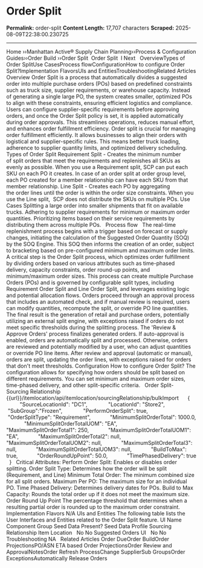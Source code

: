 # Order Split

**Permalink:** order-split
**Content Length:** 17,707 characters
**Scraped:** 2025-08-09T22:38:00.230725

---

Home &rsaquo;&rsaquo;Manhattan Active® Supply Chain Planning&rsaquo;&rsaquo;Process &amp; Configuration Guides&rsaquo;&rsaquo;Order Build ››Order Split &nbsp;Order Split &nbsp;I&nbsp;Next &nbsp; OverviewTypes of Order SplitUse CasesProcess flowConfigurationHow to configure Order Split?Implementation FlavorsUIs and EntitiesTroubleshootingRelated Articles Overview Order Split is a process that automatically divides a suggested order into multiple purchase orders (POs) based on predefined constraints such as truck size, supplier requirements, or warehouse capacity. Instead of generating a single large PO, the system creates smaller, optimized POs to align with these constraints, ensuring efficient logistics and compliance. Users can configure supplier-specific requirements before approving orders, and once the Order Split policy is set, it is applied automatically during order approvals. This streamlines operations, reduces manual effort, and enhances order fulfillment efficiency. Order split is crucial for managing order fulfillment efficiently. It allows businesses to align their orders with logistical and supplier-specific rules. This means better truck loading, adherence to supplier quantity limits, and optimized delivery scheduling. Types of Order Split Requirement Split -&nbsp;Creates the minimum number of&nbsp;split&nbsp;orders that meet the requirements and replenishes all SKUs as evenly as possible. When you use a Requirement&nbsp;split, SCP can put each SKU on each PO it creates. In case of an order split&nbsp;at&nbsp;order&nbsp;group level, each PO created for a member relationship can have each SKU from that member relationship. Line Split - Creates each PO by aggregating the&nbsp;order&nbsp;lines until the&nbsp;order&nbsp;is within the&nbsp;order&nbsp;size constraints. When you use the Line&nbsp;split,&nbsp; SCP does not distribute the SKUs on multiple POs. Use Cases Splitting a large order into smaller shipments that fit on available trucks. Adhering to supplier requirements for minimum or maximum order quantities. Prioritizing items based on their service requirements by distributing them across multiple POs. &nbsp; Process flow &nbsp; The real-time replenishment process begins with a trigger based on forecast or supply changes, initiating the calculation of the Suggested Order Quantity (SOQ) by the SOQ Engine. This SOQ then informs the creation of an order, subject to bracketing based on pre-configured minimum and maximum order limits. A critical step is the Order Split process, which optimizes order fulfillment by dividing orders based on various attributes such as time-phased delivery, capacity constraints, order round-up points, and minimum/maximum order sizes. This process can create multiple Purchase Orders (POs) and is governed by configurable split types, including Requirement Order Split and Line Order Split, and leverages existing logic and potential allocation flows. Orders proceed through an approval process that includes an automated check, and if manual review is required, users can modify quantities, recompute the split, or override PO line quantities. The final result is the generation of retail and purchase orders, potentially utilizing an external split engine, with exceptions raised if orders do not meet specific thresholds during the splitting process. The 'Review & Approve Orders'&nbsp;process finalizes generated orders. If auto-approval is enabled, orders are automatically split and processed. Otherwise, orders are reviewed and potentially modified by a user, who can adjust quantities or override PO line items. After review and approval (automatic or manual), orders are split, updating the order lines, with exceptions raised for orders that don't meet thresholds. Configuration How to configure Order Split? The configuration allows for specifying how orders should be split based on different requirements. You can set minimum and maximum order sizes, time-phased delivery, and other split-specific criteria. &nbsp; Order Split- Sourcing Relationship {{url}}/itemlocation/api/itemlocation/sourcingRelationship/bulkImport &nbsp; &nbsp; &nbsp;{ &nbsp; &nbsp; &nbsp; &nbsp; &nbsp; &nbsp; &nbsp;&quot;SourceLocationId&quot;: &quot;DC1&quot;, &nbsp; &nbsp; &nbsp; &nbsp; &nbsp; &nbsp; &nbsp;&quot;LocationId&quot;: &quot;Store2&quot;, &nbsp; &nbsp; &nbsp; &nbsp; &nbsp; &nbsp; &nbsp;&quot;SubGroup&quot;:&quot;Frozen&quot;, &nbsp; &nbsp; &nbsp; &nbsp; &nbsp; &nbsp; &nbsp;&quot;PerformOrderSplit&quot;: true, &nbsp; &nbsp; &nbsp; &nbsp; &nbsp; &nbsp; &nbsp;&quot;OrderSplitType&quot;: &quot;Requirement&quot;, &nbsp;&nbsp;&nbsp;&nbsp;&nbsp;&nbsp;&nbsp;&nbsp;&nbsp;&nbsp;&nbsp; &quot;MinimumSplitOrderTotal&quot;: 1000.0, &nbsp;&nbsp;&nbsp;&nbsp;&nbsp;&nbsp;&nbsp;&nbsp;&nbsp;&nbsp;&nbsp; &quot;MinimumSplitOrderTotalUOM&quot;: &quot;EA&quot;, &nbsp;&nbsp;&nbsp;&nbsp;&nbsp;&nbsp;&nbsp;&nbsp;&nbsp;&nbsp;&nbsp; &quot;MaximumSplitOrderTotal1&quot;: 250, &nbsp;&nbsp;&nbsp;&nbsp;&nbsp;&nbsp;&nbsp;&nbsp;&nbsp;&nbsp;&nbsp; &quot;MaximumSplitOrderTotalUOM1&quot;: &quot;EA&quot;, &nbsp;&nbsp;&nbsp;&nbsp;&nbsp;&nbsp;&nbsp;&nbsp;&nbsp;&nbsp;&nbsp; &quot;MaximumSplitOrderTotal2&quot;: null, &nbsp;&nbsp;&nbsp;&nbsp;&nbsp;&nbsp;&nbsp;&nbsp;&nbsp;&nbsp;&nbsp; &quot;MaximumSplitOrderTotalUOM2&quot;: null, &nbsp;&nbsp;&nbsp;&nbsp;&nbsp;&nbsp;&nbsp;&nbsp;&nbsp;&nbsp;&nbsp; &quot;MaximumSplitOrderTotal3&quot;: null, &nbsp;&nbsp;&nbsp;&nbsp;&nbsp;&nbsp;&nbsp;&nbsp;&nbsp;&nbsp;&nbsp; &quot;MaximumSplitOrderTotalUOM3&quot;: null, &nbsp;&nbsp;&nbsp;&nbsp;&nbsp;&nbsp;&nbsp;&nbsp;&nbsp;&nbsp;&nbsp; &quot;BuildToMax&quot;: true, &nbsp;&nbsp;&nbsp;&nbsp;&nbsp;&nbsp;&nbsp;&nbsp;&nbsp;&nbsp;&nbsp; &quot;OrderRoundUpPoint&quot;: 50.0, &nbsp;&nbsp;&nbsp;&nbsp;&nbsp;&nbsp;&nbsp;&nbsp;&nbsp;&nbsp;&nbsp; &quot;TimePhasedDelivery&quot;: true &nbsp; } &nbsp; Critical Attributes: Perform Order Split: Enables or disables order splitting. Order Split Type: Determines how the order will be split (Requirement,&nbsp;and Line) Minimum Total Order: The minimum combined size for all split orders. Maximum Per PO: The maximum size for an individual PO. Time Phased Delivery: Determines delivery dates for POs. Build to Max Capacity: Rounds the total order up if it does not meet the maximum size. Order Round Up Point The percentage threshold that determines when a resulting partial order is rounded up to the maximum order constraint. &nbsp; Implementation Flavors N/A UIs and Entities The following table lists the User Interfaces and Entities related to the Order Split feature. UI Name Component Group Seed Data Present? Seed Data Profile Sourcing Relationship Item Location &nbsp; No No Suggested Orders UI &nbsp; No No &nbsp; Troubleshooting NA &nbsp; Related Articles Order DueOrder BuildOrder ProjectionsPO/ASN ETA based Order ProjectionsOrder Review and ApprovalNotesOrder Refresh ProcessChange SupplierSub GroupsOrder ExceptionsAutomatically Release Orders